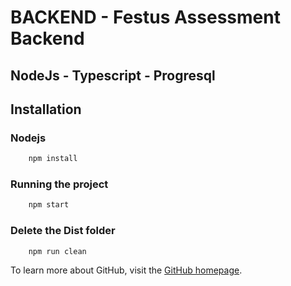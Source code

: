 # BACKEND - Festus Assessment Backend

## NodeJs - Typescript - Progresql

## Installation

### Nodejs

```sh
    npm install
```

### Running the project

```sh
    npm start
```

### Delete  the Dist folder

```sh
    npm run clean
```
To learn more about GitHub, visit the [GitHub homepage](https://github.com).
